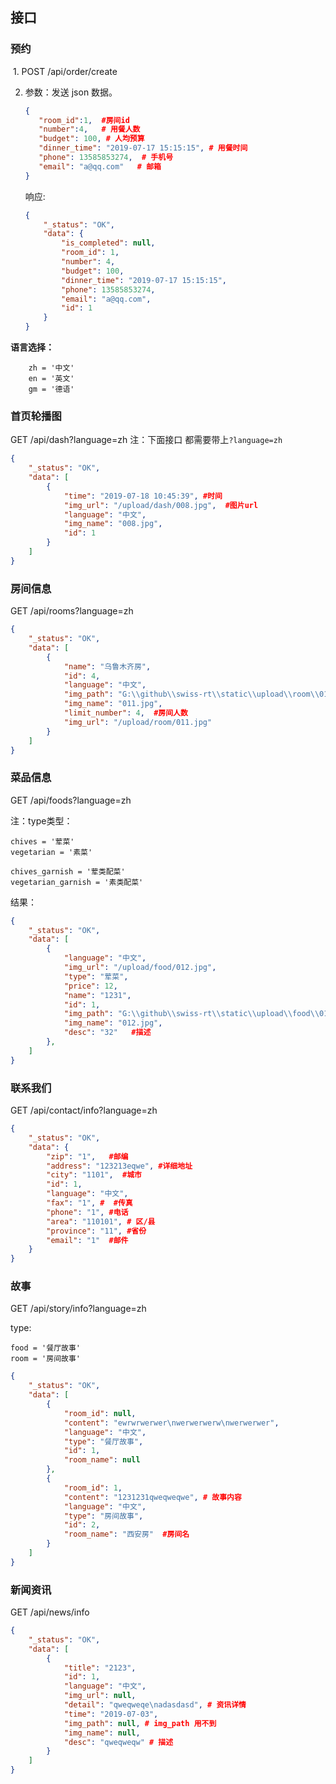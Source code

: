 ## 接口



### 预约

​	1. POST    /api/order/create

  2. 参数：发送 json 数据。

     ```json
     {
     	"room_id":1,  #房间id
     	"number":4,   # 用餐人数
     	"budget": 100, # 人均预算
     	"dinner_time": "2019-07-17 15:15:15", # 用餐时间
     	"phone": 13585853274,  # 手机号
     	"email": "a@qq.com"   # 邮箱
     }
     ```

     响应:

     ```json
     {
         "_status": "OK",
         "data": {
             "is_completed": null,
             "room_id": 1,
             "number": 4,
             "budget": 100,
             "dinner_time": "2019-07-17 15:15:15",
             "phone": 13585853274,
             "email": "a@qq.com",
             "id": 1
         }
     }
     ```

     



**语言选择：** 

```
    zh = '中文'
    en = '英文'
    gm = '德语'
```



### 首页轮播图

GET  /api/dash?language=zh   注：下面接口 都需要带上`?language=zh`

```json
{
    "_status": "OK",
    "data": [
        {
            "time": "2019-07-18 10:45:39", #时间
            "img_url": "/upload/dash/008.jpg",  #图片url
            "language": "中文",
            "img_name": "008.jpg", 
            "id": 1
        }
    ]
}
```



### 房间信息

GET   /api/rooms?language=zh

```json
{
    "_status": "OK",
    "data": [
        {
            "name": "乌鲁木齐房", 
            "id": 4,
            "language": "中文",
            "img_path": "G:\\github\\swiss-rt\\static\\upload\\room\\011.jpg",
            "img_name": "011.jpg",
            "limit_number": 4,  #房间人数
            "img_url": "/upload/room/011.jpg"
        }
    ]
}
```



### 菜品信息

GET   /api/foods?language=zh

注：type类型：

```
chives = '荤菜'
vegetarian = '素菜'

chives_garnish = '荤类配菜'
vegetarian_garnish = '素类配菜'
```

结果：

```json
{
    "_status": "OK",
    "data": [
        {
            "language": "中文",
            "img_url": "/upload/food/012.jpg",
            "type": "荤菜",
            "price": 12,
            "name": "1231",
            "id": 1,
            "img_path": "G:\\github\\swiss-rt\\static\\upload\\food\\012.jpg",
            "img_name": "012.jpg",
            "desc": "32"   #描述
        },
    ]
}
```



### 联系我们

GET /api/contact/info?language=zh

```json
{
    "_status": "OK",
    "data": {
        "zip": "1",   #邮编
        "address": "123213eqwe", #详细地址
        "city": "1101",  #城市
        "id": 1, 
        "language": "中文",
        "fax": "1", #  #传真
        "phone": "1", #电话
        "area": "110101", # 区/县
        "province": "11", #省份
        "email": "1"  #邮件
    }
}
```



### 故事

GET   /api/story/info?language=zh

type: 

```
food = '餐厅故事'
room = '房间故事'
```

```json
{
    "_status": "OK",
    "data": [
        {
            "room_id": null,
            "content": "ewrwrwerwer\nwerwerwerw\nwerwerwer",
            "language": "中文",
            "type": "餐厅故事",
            "id": 1,
            "room_name": null
        },
        {
            "room_id": 1,
            "content": "1231231qweqweqwe", # 故事内容
            "language": "中文",
            "type": "房间故事",
            "id": 2,
            "room_name": "西安房"  #房间名
        }
    ]
}
```





### 新闻资讯

GET /api/news/info

```json
{
    "_status": "OK",
    "data": [
        {
            "title": "2123",
            "id": 1,
            "language": "中文",
            "img_url": null,
            "detail": "qweqweqe\nadasdasd", # 资讯详情
            "time": "2019-07-03",
            "img_path": null, # img_path 用不到
            "img_name": null,
            "desc": "qweqweqw" # 描述
        }
    ]
}
```

